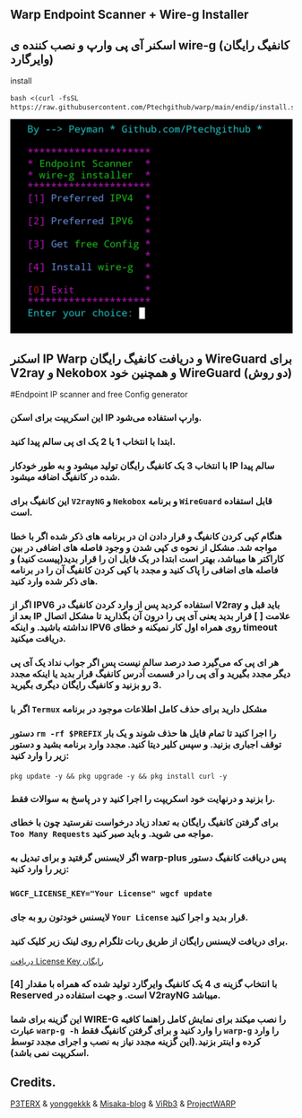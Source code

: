 ## Warp Endpoint Scanner + Wire-g Installer

## اسکنر آی پی وارپ و نصب کننده ی wire-g (کانفیگ رایگان وایرگارد)
install
```
bash <(curl -fsSL https://raw.githubusercontent.com/Ptechgithub/warp/main/endip/install.sh)
```
![16](https://raw.githubusercontent.com/Ptechgithub/configs/main/media/16.jpg)


## اسکنر IP Warp و دریافت کانفیگ رایگان WireGuard برای V2ray و Nekobox و همچنين خود WireGuard  (دو روش)

#Endpoint IP scanner and free Config generator
### این اسکریپت برای اسکن IP وارپ استفاده می‌شود.
### ابتدا با انتخاب 1 یا 2 یک ای پی سالم پیدا کنید.
### با انتخاب 3 یک کانفیگ رایگان تولید میشود و به طور خودکار IP سالم  پیدا شده در کانفیگ اضافه میشود.
### این کانفیگ برای `V2rayNG` و `Nekobox` و برنامه `WireGuard` قابل استفاده است.
### هنگام کپی کردن کانفیگ و قرار دادن ان در برنامه های ذکر شده اگر با خطا مواجه شد. مشکل از نحوه ی کپی شدن و وجود فاصله های اضافی در بین کاراکتر ها میباشد، بهتر است ابتدا در یک فایل ان را قرار بدید(پیست کنید) و فاصله های اضافی را پاک کنید و مجدد با کپی کردن کانفیگ آن را در برنامه های ذکر شده وارد کنید.
### اگر از IPV6 استفاده کردید پس از وارد کردن کانفیگ در V2ray باید قبل و بعد از IP علامت [ ] قرار بدید یعنی آی پی را درون آن بگذاريد تا مشکل اتصال نداشته باشید. و اینکه IPV6 روی همراه اول کار نمیکنه و خطای timeout دریافت میکنید.
### هر ای پی که می‌گیرد صد درصد سالم نیست پس اگر جواب نداد یک آی پی دیگر مجدد بگیرید و آی پی را در قسمت آدرس کانفیگ قرار بدید یا اینکه مجدد 3 رو بزنید و کانفیگ رایگان دیگری بگيريد. 
### اگر با `Termux` مشکل دارید برای حذف کامل اطلاعات موجود در برنامه
### دستور `rm -rf $PREFIX` را اجرا کنید تا تمام فایل ها حذف شوند و یک بار توقف اجباری بزنید. و سپس کلیر دیتا کنید. مجدد وارد برنامه بشید و دستور زیر را وارد کنید:
`pkg update -y && pkg upgrade -y && pkg install curl -y`
 ### در پاسخ به سوالات فقط `y` را بزنید و درنهایت خود اسکریپت را اجرا کنید.
 ### برای گرفتن کانفیگ رایگان به تعداد زیاد درخواست نفرستید چون با خطای `Too Many Requests` مواجه می شوید.  و باید صبر کنید.
### اگر لایسنس گرفتید و برای تبدیل به warp-plus پس دریافت کانفیگ دستور زیر را وارد کنید:
### `WGCF_LICENSE_KEY="Your License" wgcf update`
### لایسنس خودتون رو به جای `Your License` قرار بدید و اجرا کنید.

### برای دریافت لایسنس رایگان از طریق ربات تلگرام روی لینک زیر کلیک کنید.
[دریافت License Key رایگان](https://t.me/generatewarpplusbot)

### [4] با انتخاب گزینه ی 4 یک کانفیگ وایرگارد تولید شده که همراه با مقدار Reserved  است. و جهت استفاده در V2rayNG میباشد.
### این گزینه برای شما WIRE-G را نصب میکند برای نمایش کامل راهنما کافیه عبارت `warp-g -h` را وارد کنید و برای گرفتن کانفیگ فقط `warp-g` را وارد کرده و اینتر بزنید.(این گزینه مجدد نیاز به نصب و اجرای مجدد توسط اسکریپت نمی باشد). 
## Credits.
[P3TERX](https://github.com/P3TERX/warp.sh) & [yonggekkk](https://github.com/yonggekkk) & [Misaka-blog](https://github.com/Misaka-blog) & [ViRb3](https://github.com/ViRb3/wgcf) & [ProjectWARP](https://gitlab.com/ProjectWARP)
